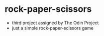 # rock-paper-scissors
- third project assigned by The Odin Project
- just a simple rock-paper-scissors game